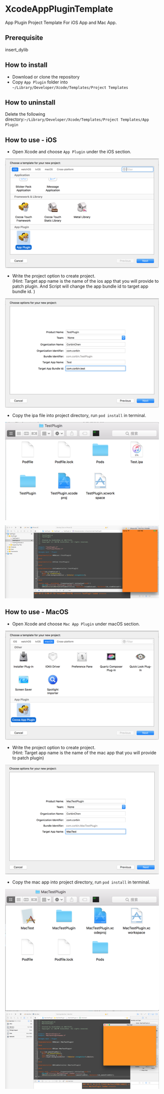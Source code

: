 # XcodeAppPluginTemplate
App Plugin Project Template For iOS App and Mac App.

## Prerequisite
insert_dylib

## How to install

* Download or clone the repository  
* Copy `App Plugin` folder into `~/Library/Developer/Xcode/Templates/Project Templates`

## How to uninstall

Delete the following directory:`~/Library/Developer/Xcode/Templates/Project Templates/App Plugin`

## How to use - iOS

* Open Xcode and choose `App Plugin` under the iOS section.

![](./Screenshots/0.png)

* Write the project option to create project.   
(Hint: Target app name is the name of the ios app that you will provide to patch plugin. And Script will change the app bundle id to target app bundle id. )

![](./Screenshots/2.png)

* Copy the ipa file into project directory, run `pod install` in terminal.

![](./Screenshots/4.png)

![](./Screenshots/6.png)  

## How to use - MacOS

* Open Xcode and choose `Mac App Plugin` under macOS section.

![](./Screenshots/1.png)

* Write the project option to create project.  
(Hint: Target app name is the name of the mac app that you will provide to patch plugin)

![](./Screenshots/3.png)

* Copy the mac app into project directory, run `pod install` in terminal.

![](./Screenshots/5.png)
![](./Screenshots/7.png)